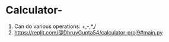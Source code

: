 # Calculator-
1. Can do various operations: +,-,*,/
2. https://replit.com/@DhruvGupta54/calculator-proj9#main.py
